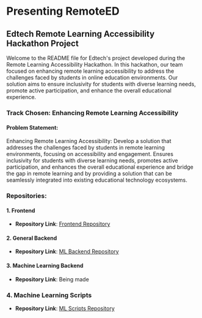 # Presenting RemoteED

## Edtech Remote Learning Accessibility Hackathon Project

Welcome to the README file for Edtech's project developed during the Remote Learning Accessibility Hackathon. In this hackathon, our team focused on enhancing remote learning accessibility to address the challenges faced by students in online education environments. Our solution aims to ensure inclusivity for students with diverse learning needs, promote active participation, and enhance the overall educational experience.

### Track Chosen: Enhancing Remote Learning Accessibility

#### Problem Statement:
Enhancing Remote Learning Accessibility: Develop a solution that addresses the challenges faced by students in remote learning environments, focusing on accessibility and engagement. Ensures inclusivity for students with diverse learning needs, promotes active participation, and enhances the overall educational experience and bridge the gap in remote learning and by providing a solution that can be seamlessly integrated into existing educational technology ecosystems.

### Repositories:

#### 1. Frontend
- **Repository Link**: [Frontend Repository](https://github.com/Keshav-Aneja/SchoolMe)

#### 2. General Backend
- **Repository Link**: [ML Backend Repository](https://github.com/woaitsAryan/bolt-backend-js)

#### 3. Machine Learning Backend
- **Repository Link**: Being made

### 4. Machine Learning Scripts
- **Repository Link**: [ML Scripts Repository](https://github.com/Yug-Oswal/BOLT-Hackathon)

